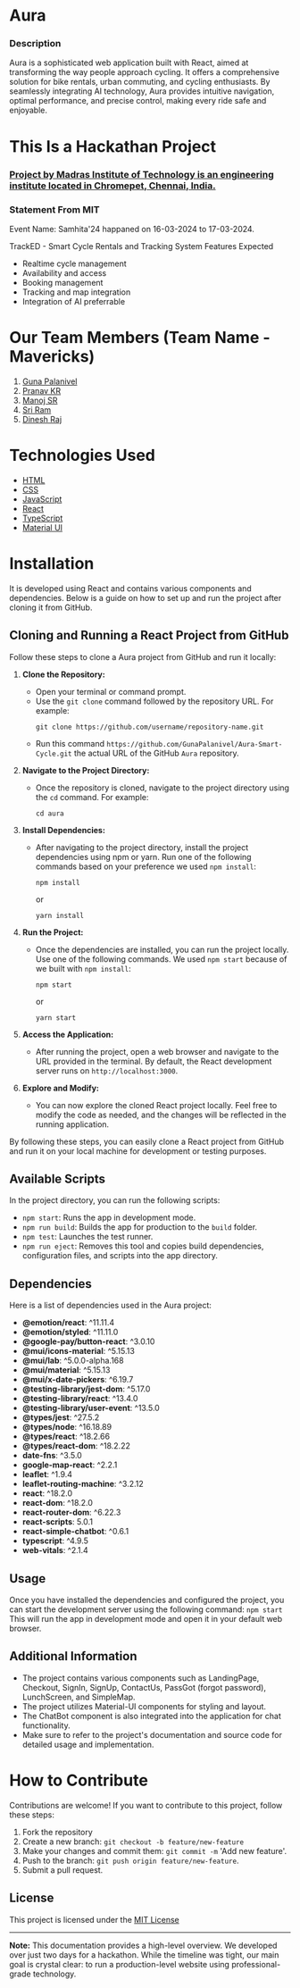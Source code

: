 # Aura

### Description

Aura is a sophisticated web application built with React, aimed at transforming the way people approach cycling. It offers a comprehensive solution for bike rentals, urban commuting, and cycling enthusiasts. By seamlessly integrating AI technology, Aura provides intuitive navigation, optimal performance, and precise control, making every ride safe and enjoyable.

# This Is a Hackathan Project

### [Project by Madras Institute of Technology is an engineering institute located in Chromepet, Chennai, India.](https://www.mitindia.edu/en/)

### Statement From MIT

Event Name: Samhita'24 happaned on 16-03-2024 to 17-03-2024.

TrackED - Smart Cycle Rentals and Tracking System
Features Expected
- Realtime cycle management
- Availability and access
- Booking management
- Tracking and map integration
- Integration of AI preferrable
  
# Our Team Members (Team Name - Mavericks)

1. [Guna Palanivel](https://www.linkedin.com/in/guna-palanivel/)
2. [Pranav KR](https://www.linkedin.com/in/pranav-k-r/)
3. [Manoj SR](https://www.linkedin.com/in/manoj-sasikumar/)
4. [Sri Ram](https://www.linkedin.com/in/sriram1827/)
5. [Dinesh Raj](https://www.linkedin.com/in/dinesh-raj-r/)

# Technologies Used

- [HTML](https://developer.mozilla.org/en-US/docs/Web/HTML)
- [CSS](https://developer.mozilla.org/en-US/docs/Web/CSS)
- [JavaScript](https://developer.mozilla.org/en-US/docs/Web/JavaScript)
- [React](https://react.dev/)
- [TypeScript](https://www.typescriptlang.org/)
- [Material UI](https://mui.com/material-ui/)

# Installation

It is developed using React and contains various components and dependencies. Below is a guide on how to set up and run the project after cloning it from GitHub.

## Cloning and Running a React Project from GitHub

Follow these steps to clone a Aura project from GitHub and run it locally:

1. **Clone the Repository:**
   - Open your terminal or command prompt.
   - Use the `git clone` command followed by the repository URL. For example:
     ```
     git clone https://github.com/username/repository-name.git
     ```
   - Run this command `https://github.com/GunaPalanivel/Aura-Smart-Cycle.git` the actual URL of the GitHub `Aura` repository.

2. **Navigate to the Project Directory:**
   - Once the repository is cloned, navigate to the project directory using the `cd` command. For example:
     ```
     cd aura
     ```

3. **Install Dependencies:**
   - After navigating to the project directory, install the project dependencies using npm or yarn. Run one of the following commands based on your preference we used `npm install`:
     ```
     npm install
     ```
     or
     ```
     yarn install
     ```

4. **Run the Project:**
   - Once the dependencies are installed, you can run the project locally. Use one of the following commands. We used `npm start` because of we built with `npm install`:
     ```
     npm start
     ```
     or
     ```
     yarn start
     ```

5. **Access the Application:**
   - After running the project, open a web browser and navigate to the URL provided in the terminal. By default, the React development server runs on `http://localhost:3000`.

6. **Explore and Modify:**
   - You can now explore the cloned React project locally. Feel free to modify the code as needed, and the changes will be reflected in the running application.

By following these steps, you can easily clone a React project from GitHub and run it on your local machine for development or testing purposes.

## Available Scripts

In the project directory, you can run the following scripts:

- `npm start`: Runs the app in development mode.
- `npm run build`: Builds the app for production to the `build` folder.
- `npm test`: Launches the test runner.
- `npm run eject`: Removes this tool and copies build dependencies, configuration files, and scripts into the app directory.

## Dependencies

Here is a list of dependencies used in the Aura project:

- **@emotion/react**: ^11.11.4
- **@emotion/styled**: ^11.11.0
- **@google-pay/button-react**: ^3.0.10
- **@mui/icons-material**: ^5.15.13
- **@mui/lab**: ^5.0.0-alpha.168
- **@mui/material**: ^5.15.13
- **@mui/x-date-pickers**: ^6.19.7
- **@testing-library/jest-dom**: ^5.17.0
- **@testing-library/react**: ^13.4.0
- **@testing-library/user-event**: ^13.5.0
- **@types/jest**: ^27.5.2
- **@types/node**: ^16.18.89
- **@types/react**: ^18.2.66
- **@types/react-dom**: ^18.2.22
- **date-fns**: ^3.5.0
- **google-map-react**: ^2.2.1
- **leaflet**: ^1.9.4
- **leaflet-routing-machine**: ^3.2.12
- **react**: ^18.2.0
- **react-dom**: ^18.2.0
- **react-router-dom**: ^6.22.3
- **react-scripts**: 5.0.1
- **react-simple-chatbot**: ^0.6.1
- **typescript**: ^4.9.5
- **web-vitals**: ^2.1.4

## Usage

Once you have installed the dependencies and configured the project, you can start the development server using the following command: `npm start`
This will run the app in development mode and open it in your default web browser.

## Additional Information

- The project contains various components such as LandingPage, Checkout, SignIn, SignUp, ContactUs, PassGot (forgot password), LunchScreen, and SimpleMap.
- The project utilizes Material-UI components for styling and layout.
- The ChatBot component is also integrated into the application for chat functionality.
- Make sure to refer to the project's documentation and source code for detailed usage and implementation.

# How to Contribute

Contributions are welcome! If you want to contribute to this project, follow these steps:

1. Fork the repository
2. Create a new branch: `git checkout -b feature/new-feature`
3. Make your changes and commit them: `git commit -m` 'Add new feature'.
4. Push to the branch: `git push origin feature/new-feature`.
5. Submit a pull request.

## License

This project is licensed under the [MIT License](LICENSE)

---

**Note:** This documentation provides a high-level overview. We developed over just two days for a hackathon. While the timeline was tight, our main goal is crystal clear: to run a production-level website using professional-grade technology.
